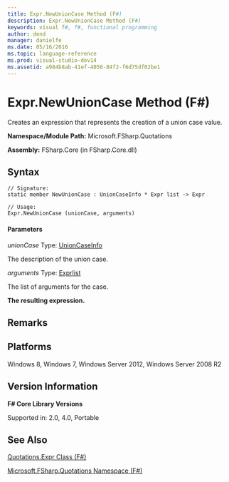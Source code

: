 ```yaml
---
title: Expr.NewUnionCase Method (F#)
description: Expr.NewUnionCase Method (F#)
keywords: visual f#, f#, functional programming
author: dend
manager: danielfe
ms.date: 05/16/2016
ms.topic: language-reference
ms.prod: visual-studio-dev14
ms.assetid: a984b8ab-41ef-4050-84f2-f6d75df02be1 
---
```


# Expr.NewUnionCase Method (F#)

Creates an expression that represents the creation of a union case value.

**Namespace/Module Path:** Microsoft.FSharp.Quotations

**Assembly:** FSharp.Core (in FSharp.Core.dll)


## Syntax

```
// Signature:
static member NewUnionCase : UnionCaseInfo * Expr list -> Expr

// Usage:
Expr.NewUnionCase (unionCase, arguments)
```

#### Parameters
*unionCase*
Type: [UnionCaseInfo](https://msdn.microsoft.com/library/d97eb038-9521-4e20-89b4-dd0cd92d7221)


The description of the union case.


*arguments*
Type: [Expr](https://msdn.microsoft.com/library/ed6a2caf-69d4-45c2-ab97-e9b3be9bce65)[list](https://msdn.microsoft.com/library/c627b668-477b-4409-91ed-06d7f1b3e4a7)


The list of arguments for the case.



**The resulting expression.**
## Remarks

## Platforms
Windows 8, Windows 7, Windows Server 2012, Windows Server 2008 R2


## Version Information
**F# Core Library Versions**

Supported in: 2.0, 4.0, Portable




## See Also
[Quotations.Expr Class &#40;F&#35;&#41;](Quotations.Expr-Class-%5BFSharp%5D.md)

[Microsoft.FSharp.Quotations Namespace &#40;F&#35;&#41;](Microsoft.FSharp.Quotations-Namespace-%5BFSharp%5D.md)

